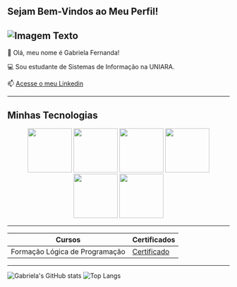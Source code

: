 ## Sejam Bem-Vindos ao Meu Perfil!

![Imagem Texto](https://i.ytimg.com/vi/Rc8AIDQnvO0/hq720.jpg?sqp=-oaymwEhCK4FEIIDSFryq4qpAxMIARUAAAAAGAElAADIQj0AgKJD&rs=AOn4CLDwaRMYrXLBoN2442HiBp2QG0UTpA)
---------

🌸 Olá, meu nome é Gabriela Fernanda!

💻 Sou estudante de Sistemas de Informação na UNIARA.

📫 [Acesse o meu Linkedin](https://br.linkedin.com/in/gabriela-fernanda-roque-5825582bb)

---------

## Minhas Tecnologias

<p align = "center">
<img src = "https://cdn.jsdelivr.net/gh/devicons/devicon@latest/icons/c/c-original.svg" width = 100px>
<img src = "https://cdn.jsdelivr.net/gh/devicons/devicon@latest/icons/csharp/csharp-original.svg" width = 100px>
<img src = "https://cdn.jsdelivr.net/gh/devicons/devicon@latest/icons/java/java-original.svg" width = 100px>
<img src = "https://cdn.jsdelivr.net/gh/devicons/devicon@latest/icons/html5/html5-original.svg" width = 100px>
<img src = "https://cdn.jsdelivr.net/gh/devicons/devicon@latest/icons/css3/css3-original.svg" width = 100px>
<img src = "https://cdn.jsdelivr.net/gh/devicons/devicon@latest/icons/javascript/javascript-original.svg" width = 100px>
</p>

---------
| Cursos | Certificados |
| ------ | ------------ |
| Formação Lógica de Programação | [Certificado](https://hermes.dio.me/certificates/SNLWXYBN.pdf) |

--------

![Gabriela's GitHub stats](https://github-readme-stats.vercel.app/api?username=gabriela-fernanda&show_icons=true&theme=synthwave)
![Top Langs](https://github-readme-stats.vercel.app/api/top-langs/?username=gabriela-fernanda&layout=compact&langs_count=7&theme=synthwave)



<!--
**gabriela-fernanda/gabriela-fernanda** is a ✨ _special_ ✨ repository because its `README.md` (this file) appears on your GitHub profile.

Here are some ideas to get you started:

- 🔭 I’m currently working on ...
- 🌱 I’m currently learning ...
- 👯 I’m looking to collaborate on ...
- 🤔 I’m looking for help with ...
- 💬 Ask me about ...
- 📫 How to reach me: ...
- 😄 Pronouns: ...
- ⚡ Fun fact: ...
-->
